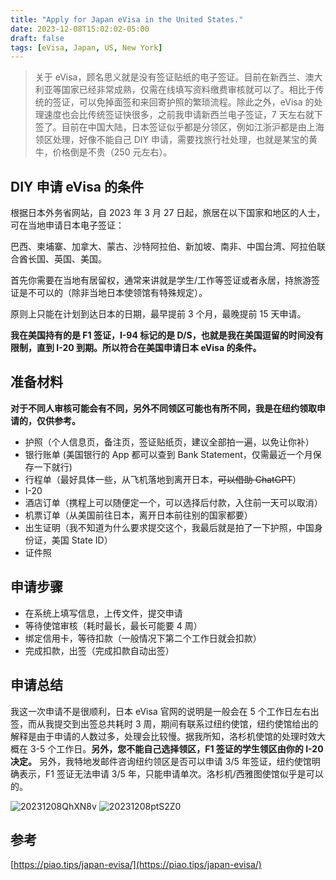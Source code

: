 ```yaml
---
title: "Apply for Japan eVisa in the United States."
date: 2023-12-08T15:02:02-05:00
draft: false
tags: [eVisa, Japan, US, New York]
---
```


> 关于 eVisa，顾名思义就是没有签证贴纸的电子签证。目前在新西兰、澳大利亚等国家已经非常成熟，仅需在线填写资料缴费审核就可以了。相比于传统的签证，可以免掉面签和来回寄护照的繁琐流程。除此之外，eVisa 的处理速度也会比传统签证快很多，之前我申请新西兰电子签证，7 天左右就下签了。目前在中国大陆，日本签证似乎都是分领区，例如江浙沪都是由上海领区处理，好像不能自己 DIY 申请，需要找旅行社处理，也就是某宝的黄牛，价格倒是不贵（250 元左右）。

## DIY 申请 eVisa 的条件
根据日本外务省网站，自 2023 年 3 月 27 日起，旅居在以下国家和地区的人士，可在当地申请日本电子签证：

巴西、柬埔寨、加拿大、蒙古、沙特阿拉伯、新加坡、南非、中国台湾、阿拉伯联合酋长国、英国、美国。

首先你需要在当地有居留权，通常来讲就是学生/工作等签证或者永居，持旅游签证是不可以的（除非当地日本使领馆有特殊规定）。

原则上只能在计划到达日本的日期，最早提前 3 个月，最晚提前 15 天申请。

**我在美国持有的是 F1 签证，I-94 标记的是 D/S，也就是我在美国逗留的时间没有限制，直到 I-20 到期。所以符合在美国申请日本 eVisa 的条件。**

## 准备材料
**对于不同人审核可能会有不同，另外不同领区可能也有所不同，我是在纽约领取申请的，仅供参考。**
- 护照（个人信息页，备注页，签证贴纸页，建议全部拍一遍，以免让你补）
- 银行账单 (美国银行的 App 都可以查到 Bank Statement，仅需最近一个月保存一下就行)
- 行程单（最好具体一些，从飞机落地到离开日本，~~可以借助 ChatGPT~~）
- I-20
- 酒店订单（携程上可以随便定一个，可以选择后付款，入住前一天可以取消）
- 机票订单（从美国前往日本，离开日本前往别的国家都要）
- 出生证明（我不知道为什么要求提交这个，我最后就是拍了一下护照，中国身份证，美国 State ID）
- 证件照

## 申请步骤
- 在系统上填写信息，上传文件，提交申请
- 等待使馆审核（耗时最长，最长可能要 4 周）
- 绑定信用卡，等待扣款（一般情况下第二个工作日就会扣款）
- 完成扣款，出签（完成扣款自动出签）

## 申请总结
我这一次申请不是很顺利，日本 eVisa 官网的说明是一般会在 5 个工作日左右出签，而从我提交到出签总共耗时 3 周，期间有联系过纽约使馆，纽约使馆给出的解释是由于申请的人数过多，处理会比较慢。据我所知，洛杉机使馆的处理时效大概在 3-5 个工作日。**另外，您不能自己选择领区，F1 签证的学生领区由你的 I-20 决定。** 另外，我特地发邮件咨询纽约领区是否可以申请 3/5 年签证，纽约使馆明确表示，F1 签证无法申请 3/5 年，只能申请单次。洛杉机/西雅图使馆似乎是可以的。

![20231208QhXN8v](https://r2.qwq.mx/blog/20231208QhXN8v.png)
![20231208ptS2Z0](https://r2.qwq.mx/blog/20231208ptS2Z0.png)

## 参考
[https://piao.tips/japan-evisa/](https://piao.tips/japan-evisa/)
